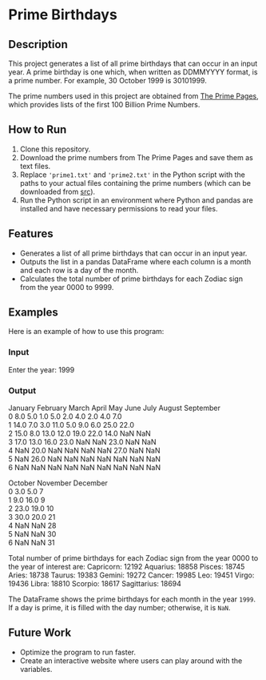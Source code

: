# Prime Birthdays

## Description
This project generates a list of all prime birthdays that can occur in an input year. A prime birthday is one which, when written as DDMMYYYY format, is a prime number. For example, 30 October 1999 is 30101999.

The prime numbers used in this project are obtained from [The Prime Pages](https://t5k.org/lists/small/millions/), which provides lists of the first 100 Billion Prime Numbers.

## How to Run
1. Clone this repository.
2. Download the prime numbers from The Prime Pages and save them as text files.
3. Replace `'prime1.txt'` and `'prime2.txt'` in the Python script with the paths to your actual files containing the prime numbers (which can be downloaded from [src](https://github.com/kickereb/Prime-Birth/tree/main/src)).
4. Run the Python script in an environment where Python and pandas are installed and have necessary permissions to read your files.

## Features
- Generates a list of all prime birthdays that can occur in an input year.
- Outputs the list in a pandas DataFrame where each column is a month and each row is a day of the month.
- Calculates the total number of prime birthdays for each Zodiac sign from the year 0000 to 9999.

## Examples

Here is an example of how to use this program:

### Input

Enter the year: 1999 <br>

### Output

   January  February  March  April   May  June  July  August  September  \
0      8.0       5.0    1.0    5.0   2.0   4.0   2.0     4.0        7.0   
1     14.0       7.0    3.0   11.0   5.0   9.0   6.0    25.0       22.0   
2     15.0       8.0   13.0   12.0  19.0  22.0  14.0     NaN        NaN   
3     17.0      13.0   16.0   23.0   NaN   NaN  23.0     NaN        NaN   
4      NaN      20.0    NaN    NaN   NaN   NaN  27.0     NaN        NaN   
5      NaN      26.0    NaN    NaN   NaN   NaN   NaN     NaN        NaN   
6      NaN       NaN    NaN    NaN   NaN   NaN   NaN     NaN        NaN   

   October  November  December  
0      3.0       5.0         7  
1      9.0      16.0         9  
2     23.0      19.0        10  
3     30.0      20.0        21  
4      NaN       NaN        28  
5      NaN       NaN        30  
6      NaN       NaN        31  

Total number of prime birthdays for each Zodiac sign from the year 0000 to the year of interest are:
Capricorn: 12192
Aquarius: 18858
Pisces: 18745
Aries: 18738
Taurus: 19383
Gemini: 19272
Cancer: 19985
Leo: 19451
Virgo: 19436
Libra: 18810
Scorpio: 18617
Sagittarius: 18694

The DataFrame shows the prime birthdays for each month in the year `1999`. If a day is prime, it is filled with the day number; otherwise, it is `NaN`.

## Future Work
- Optimize the program to run faster.
- Create an interactive website where users can play around with the variables.

